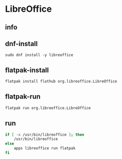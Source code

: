 # LibreOffice

## info


## dnf-install
```
sudo dnf install -y libreoffice
```

## flatpak-install
```sh
flatpak install flathub org.libreoffice.LibreOffice
```

## flatpak-run
```sh
flatpak run org.libreoffice.LibreOffice
```

## run
```sh
if [ -x /usr/bin/libreoffice ]; then
    /usr/bin/libreoffice
else
    apps libreoffice run flatpak
fi
```

